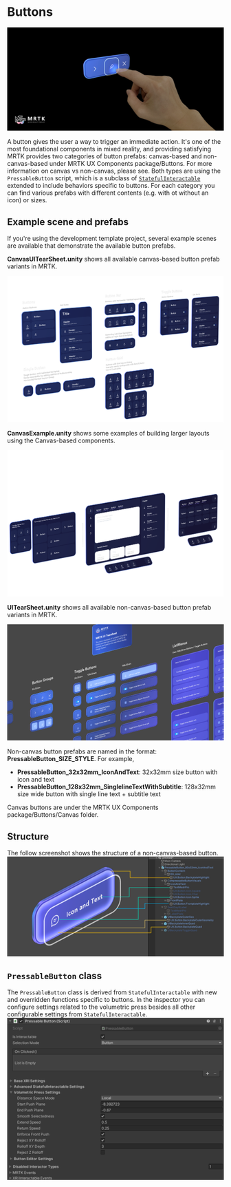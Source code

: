 
# Buttons

![Button Main](../../../mrtk3-overview/images/UXBuildingBlocks/MRTK_UX_v3_Button.png)

A button gives the user a way to trigger an immediate action. It's one of the most foundational components in mixed reality, and providing satisfying MRTK provides two categories of button prefabs: canvas-based and non-canvas-based under MRTK UX Components package/Buttons. For more information on canvas vs non-canvas, please see. Both types are using the `PressableButton` script, which is a subclass of [`StatefulInteractable`](../../architecture/interactables.md) extended to include behaviors specific to buttons. For each category you can find various prefabs with different contents (e.g. with ot without an icon) or sizes.

## Example scene and prefabs

If you're using the development template project, several example scenes are available that demonstrate the available button prefabs.

**CanvasUITearSheet.unity** shows all available canvas-based button prefab variants in MRTK.

![Canvas Tearsheet](../../../mrtk3-overview/images/UXBuildingBlocks/Button/MRTK_Button_CanvasTearsheet.png)

**CanvasExample.unity** shows some examples of building larger layouts using the Canvas-based components.

![Canvas Example Scene](../../../mrtk3-overview/images/UXBuildingBlocks/Button/MRTK_Button_CanvasExample.png)

**UITearSheet.unity** shows all available non-canvas-based button prefab variants in MRTK.

![Button Example Scene](../../../mrtk3-overview/images/UXBuildingBlocks/Button/MRTK_Button_ExampleScene.png)

Non-canvas button prefabs are named in the format: **PressableButton_SIZE_STYLE**. For example,

- **PressableButton_32x32mm_IconAndText**: 32x32mm size button with icon and text
- **PressableButton_128x32mm_SinglelineTextWithSubtitle**: 128x32mm size wide button with single line text + subtitle text

Canvas buttons are under the MRTK UX Components package/Buttons/Canvas folder.

## Structure

The follow screenshot shows the structure of a non-canvas-based button.
![Non-canvas button structure](../../../mrtk3-overview/images/UXBuildingBlocks/Button/MRTK_Button_Structure.png)

## `PressableButton` class

The `PressableButton` class is derived from `StatefulInteractable` with new and overridden functions specific to buttons. In the inspector you can configure settings related to the volumetric press besides all other configurable settings from `StatefulInteractable`.
![PressableButton inspector screenshot](../../../mrtk3-overview/images/UXBuildingBlocks/Button/MRTK_PressableButton_Inspector.png)
